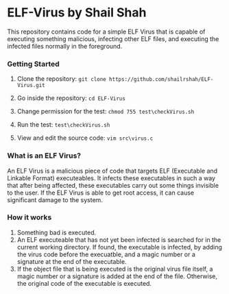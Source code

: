 # ELF-Virus by Shail Shah
This repository contains code for a simple ELF Virus that is capable of executing something malicious, infecting other ELF files, and executing the infected files normally in the foreground.

### Getting Started 
1. Clone the repository: 
`git clone https://github.com/shailrshah/ELF-Virus.git`

2. Go inside the repository: 
`cd ELF-Virus`

3. Change permission for the test: 
`chmod 755 test\checkVirus.sh`

4. Run the test: 
`test\checkVirus.sh`

5. View and edit the source code: 
`vim src\virus.c`

### What is an ELF Virus? 
An ELF Virus is a malicious piece of code that targets ELF (Executable and Linkable Format) executeables. It infects these executables in such a way that after being affected, these executables carry out some things invisible to the user. If the ELF Virus is able to get root access, it can cause significant damage to the system.

### How it works
1. Something bad is executed. 
2. An ELF executeable that has not yet been infected is searched for in the current working directory. If found, the executable is infected, by adding the virus code before the execuatble, and a magic number or a signature at the end of the executable.
3. If the object file that is being executed is the original virus file itself, a magic number or a signature is added at the end of the file. Otherwise, the original code of the executable is executed.

